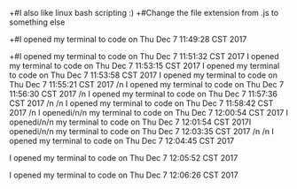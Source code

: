 +#I also like linux bash scripting :)
+#Change the file extension from .js to something else

+#I opened my terminal to code on Thu Dec  7 11:49:28 CST 2017

+#I opened my terminal to code on Thu Dec  7 11:51:32 CST 2017
I opened my terminal to code on Thu Dec  7 11:53:15 CST 2017
I opened my terminal to code on Thu Dec  7 11:53:58 CST 2017
I opened my terminal to code on Thu Dec  7 11:55:21 CST 2017
/n I opened my terminal to code on Thu Dec  7 11:56:30 CST 2017
/n
I opened my terminal to code on Thu Dec  7 11:57:36 CST 2017
/n
 /n I opened my terminal to code on Thu Dec  7 11:58:42 CST 2017
/n
I openedi/n/n my terminal to code on Thu Dec  7 12:00:54 CST 2017
I openedi/n/n my terminal to code on Thu Dec  7 12:01:54 CST 2017I openedi/n/n my terminal to code on Thu Dec  7 12:03:35 CST 2017
/n /n
I opened my terminal to code on Thu Dec  7 12:04:45 CST 2017


I opened my terminal to code on Thu Dec  7 12:05:52 CST 2017

I opened my terminal to code on Thu Dec  7 12:06:26 CST 2017

